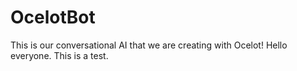 # OcelotBot
This is our conversational AI that we are creating with Ocelot! Hello everyone. This is a test.